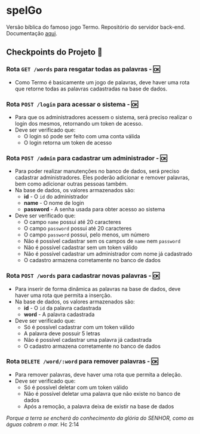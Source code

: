 # spelGo
Versão bíblica do famoso jogo Termo. Repositório do servidor back-end. Documentação [aqui](src/docs.md).

## Checkpoints do Projeto 🚀

### Rota `GET /words` para resgatar todas as palavras - 🆗

 - Como Termo é basicamente um jogo de palavras, deve haver uma rota que retorne todas as palavras cadastradas na base de dados.

### Rota `POST /login` para acessar o sistema - 🆗

 - Para que os administradores acessem o sistema, será preciso realizar o login dos mesmos, retornando um token de acesso.
 - Deve ser verificado que:
   - O login só pode ser feito com uma conta válida
   - O login retorna um token de acesso

### Rota `POST /admin` para cadastrar um administrador - 🆗

 - Para poder realizar manutenções no banco de dados, será preciso cadastrar administradores. Eles poderão adicionar e remover palavras, bem como adicionar outras pessoas também.
 - Na base de dados, os valores armazenados são:
   - **id** - O `id` do administrador
   - **name** - O nome de login
   - **password** - A senha usada para obter acesso ao sistema
 - Deve ser verificado que:
   - O campo `name` possui até 20 caracteres
   - O campo `password` possui até 20 caracteres
   - O campo `password` possui, pelo menos, um número
   - Não é possível cadastrar sem os campos de `name` nem `password`
   - Não é possível cadastrar sem um token válido
   - Não é possível cadastrar um administrador com nome já cadastrado
   - O cadastro armazena corretamente no banco de dados

### Rota `POST /words` para cadastrar novas palavras - 🆗

 - Para inserir de forma dinâmica as palavras na base de dados, deve haver uma rota que permita a inserção.
 - Na base de dados, os valores armazenados são:
   - **id** - O `id` da palavra cadastrada
   - **word** - A palavra cadastrada
 - Deve ser verificado que:
   - Só é possível cadastrar com um token válido
   - A palavra deve possuir 5 letras
   - Não é possível cadastrar uma palavra já cadastrada
   - O cadastro armazena corretamente no banco de dados

### Rota `DELETE /word/:word` para remover palavras - 🆗

 - Para remover palavras, deve haver uma rota que permita a deleção.
 - Deve ser verificado que:
   - Só é possível deletar com um token válido
   - Não é possível deletar uma palavra que não existe no banco de dados
   - Após a remoção, a palavra deixa de existir na base de dados

_Porque a terra se encherá do conhecimento da glória do SENHOR, como as águas cobrem o mar._ Hc 2:14
